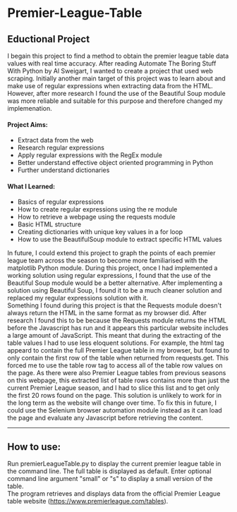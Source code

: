 # Premier-League-Table

## Eductional Project  
I begain this project to find a method to obtain the premier league table data values with real time accuracy. After reading Automate The Boring Stuff With Python by Al Sweigart, I wanted to create a project that used web scraping. Initially another main target of this project was to learn about and make use of regular expressions when extracting data from the HTML. However, after more research I found the use of the Beautiful Soup module was more reliable and suitable for this purpose and therefore changed my implemenation.

#### Project Aims:
- Extract data from the web
- Research regular expressions
- Apply regular expressions with the RegEx module
- Better understand effective object oriented programming in Python
- Further understand dictionaries

#### What I Learned:
- Basics of regular expressions
- How to create regular expressions using the re module
- How to retrieve a webpage using the requests module
- Basic HTML structure
- Creating dictionaries with unique key values in a for loop
- How to use the BeautifulSoup module to extract specific HTML values

In future, I could extend this project to graph the points of each premier league team across the season to become more familiarised with the matplotlib Python module. During this project, once I had implemented a working solution using regular expressions, I found that the use of the Beautiful Soup module would be a better alternative. After implementing a solution using Beautiful Soup, I found it to be a much cleaner solution and replaced my regular expressions solution with it.    
Something I found during this project is that the Requests module doesn't always return the HTML in the same format as my browser did. After research I found this to be because the Requests module returns the HTML before the Javascript has run and it appears this particular website includes a large amount of JavaScript. This meant that during the extracting of the table values I had to use less eloquent solutions. For example, the <table> html tag appeard to contain the full Premier League table in my browser, but found to only contain the first row of the table when returned from requests.get. This forced me to use the table row <tr> tag to access all of the table row values on the page. As there were also Premier League tables from previous seasons on this webpage, this extracted list of table rows contains more than just the current Premier League season, and I had to slice this list and to get only the first 20 rows found on the page. This solution is unlikely to work for in the long term as the website will change over time. To fix this in future, I could use the Selenium browser automation module instead as it can load the page and evaluate any Javascript before retrieving the content.

-------------------------------------------------------

## How to use:
Run premierLeagueTable.py to display the current premier league table in the command line. The full table is displayed as default. Enter optional command line argument "small" or "s" to display a small version of the table.  
The program retrieves and displays data from the official Premier League table website (https://www.premierleague.com/tables).

